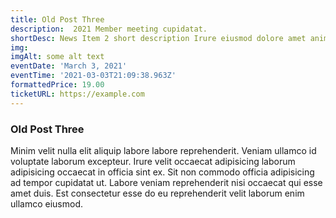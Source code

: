 ```yaml
---
title: Old Post Three
description:  2021 Member meeting cupidatat.
shortDesc: News Item 2 short description Irure eiusmod dolore amet anim non laboris amet.
img: 
imgAlt: some alt text
eventDate: 'March 3, 2021'
eventTime: '2021-03-03T21:09:38.963Z'
formattedPrice: 19.00
ticketURL: https://example.com
---
```


### Old Post Three


Minim velit nulla elit aliquip labore labore reprehenderit. Veniam ullamco id voluptate laborum excepteur. Irure velit occaecat adipisicing laborum adipisicing occaecat in officia sint ex. Sit non commodo officia adipisicing ad tempor cupidatat ut. Labore veniam reprehenderit nisi occaecat qui esse amet duis. Est consectetur esse do eu reprehenderit velit laborum enim ullamco eiusmod.
